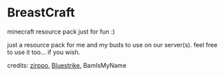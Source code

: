 # BreastCraft
minecraft resource pack just for fun :)

just a resource pack for me and my buds to use on our server(s).
feel free to use it too... if you wish.

credits: [zirppo](zirppo.carrd.co), [Bluestrike](bluestrike.carrd.co), BamIsMyName
